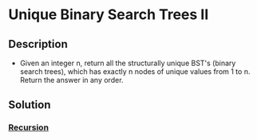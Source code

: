 # Unique Binary Search Trees II

## Description

* Given an integer n, return all the structurally unique BST's (binary search trees), which has exactly n nodes of unique values from 1 to n. Return the answer in any order.

## Solution

### [Recursion](https://leetcode.com/problems/unique-binary-search-trees-ii/discuss/31494/A-simple-recursive-solution)
